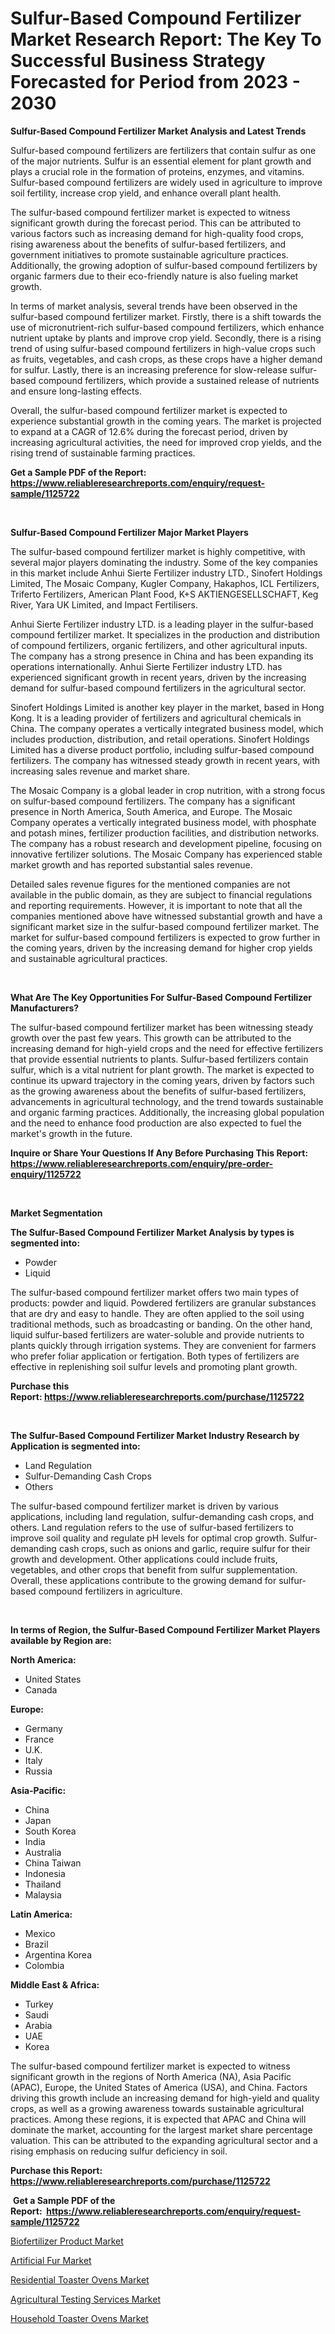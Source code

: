 <p><h1>Sulfur-Based Compound Fertilizer Market Research Report: The Key To Successful Business Strategy Forecasted for Period from 2023 - 2030</h1></p><p><strong>Sulfur-Based Compound Fertilizer Market Analysis and Latest Trends</strong></p>
<p><p>Sulfur-based compound fertilizers are fertilizers that contain sulfur as one of the major nutrients. Sulfur is an essential element for plant growth and plays a crucial role in the formation of proteins, enzymes, and vitamins. Sulfur-based compound fertilizers are widely used in agriculture to improve soil fertility, increase crop yield, and enhance overall plant health.</p><p>The sulfur-based compound fertilizer market is expected to witness significant growth during the forecast period. This can be attributed to various factors such as increasing demand for high-quality food crops, rising awareness about the benefits of sulfur-based fertilizers, and government initiatives to promote sustainable agriculture practices. Additionally, the growing adoption of sulfur-based compound fertilizers by organic farmers due to their eco-friendly nature is also fueling market growth.</p><p>In terms of market analysis, several trends have been observed in the sulfur-based compound fertilizer market. Firstly, there is a shift towards the use of micronutrient-rich sulfur-based compound fertilizers, which enhance nutrient uptake by plants and improve crop yield. Secondly, there is a rising trend of using sulfur-based compound fertilizers in high-value crops such as fruits, vegetables, and cash crops, as these crops have a higher demand for sulfur. Lastly, there is an increasing preference for slow-release sulfur-based compound fertilizers, which provide a sustained release of nutrients and ensure long-lasting effects.</p><p>Overall, the sulfur-based compound fertilizer market is expected to experience substantial growth in the coming years. The market is projected to expand at a CAGR of 12.6% during the forecast period, driven by increasing agricultural activities, the need for improved crop yields, and the rising trend of sustainable farming practices.</p></p>
<p><strong>Get a Sample PDF of the Report:&nbsp; <a href="https://www.reliableresearchreports.com/enquiry/request-sample/1125722">https://www.reliableresearchreports.com/enquiry/request-sample/1125722</a></strong></p>
<p>&nbsp;</p>
<p><strong>Sulfur-Based Compound Fertilizer Major Market Players</strong></p>
<p><p>The sulfur-based compound fertilizer market is highly competitive, with several major players dominating the industry. Some of the key companies in this market include Anhui Sierte Fertilizer industry LTD., Sinofert Holdings Limited, The Mosaic Company, Kugler Company, Hakaphos, ICL Fertilizers, Triferto Fertilizers, American Plant Food, K+S AKTIENGESELLSCHAFT, Keg River, Yara UK Limited, and Impact Fertilisers.</p><p>Anhui Sierte Fertilizer industry LTD. is a leading player in the sulfur-based compound fertilizer market. It specializes in the production and distribution of compound fertilizers, organic fertilizers, and other agricultural inputs. The company has a strong presence in China and has been expanding its operations internationally. Anhui Sierte Fertilizer industry LTD. has experienced significant growth in recent years, driven by the increasing demand for sulfur-based compound fertilizers in the agricultural sector.</p><p>Sinofert Holdings Limited is another key player in the market, based in Hong Kong. It is a leading provider of fertilizers and agricultural chemicals in China. The company operates a vertically integrated business model, which includes production, distribution, and retail operations. Sinofert Holdings Limited has a diverse product portfolio, including sulfur-based compound fertilizers. The company has witnessed steady growth in recent years, with increasing sales revenue and market share.</p><p>The Mosaic Company is a global leader in crop nutrition, with a strong focus on sulfur-based compound fertilizers. The company has a significant presence in North America, South America, and Europe. The Mosaic Company operates a vertically integrated business model, with phosphate and potash mines, fertilizer production facilities, and distribution networks. The company has a robust research and development pipeline, focusing on innovative fertilizer solutions. The Mosaic Company has experienced stable market growth and has reported substantial sales revenue.</p><p>Detailed sales revenue figures for the mentioned companies are not available in the public domain, as they are subject to financial regulations and reporting requirements. However, it is important to note that all the companies mentioned above have witnessed substantial growth and have a significant market size in the sulfur-based compound fertilizer market. The market for sulfur-based compound fertilizers is expected to grow further in the coming years, driven by the increasing demand for higher crop yields and sustainable agricultural practices.</p></p>
<p>&nbsp;</p>
<p><strong>What Are The Key Opportunities For Sulfur-Based Compound Fertilizer Manufacturers?</strong></p>
<p><p>The sulfur-based compound fertilizer market has been witnessing steady growth over the past few years. This growth can be attributed to the increasing demand for high-yield crops and the need for effective fertilizers that provide essential nutrients to plants. Sulfur-based fertilizers contain sulfur, which is a vital nutrient for plant growth. The market is expected to continue its upward trajectory in the coming years, driven by factors such as the growing awareness about the benefits of sulfur-based fertilizers, advancements in agricultural technology, and the trend towards sustainable and organic farming practices. Additionally, the increasing global population and the need to enhance food production are also expected to fuel the market's growth in the future.</p></p>
<p><strong>Inquire or Share Your Questions If Any Before Purchasing This Report: <a href="https://www.reliableresearchreports.com/enquiry/pre-order-enquiry/1125722">https://www.reliableresearchreports.com/enquiry/pre-order-enquiry/1125722</a></strong></p>
<p>&nbsp;</p>
<p><strong>Market Segmentation</strong></p>
<p><strong>The Sulfur-Based Compound Fertilizer Market Analysis by types is segmented into:</strong></p>
<p><ul><li>Powder</li><li>Liquid</li></ul></p>
<p><p>The sulfur-based compound fertilizer market offers two main types of products: powder and liquid. Powdered fertilizers are granular substances that are dry and easy to handle. They are often applied to the soil using traditional methods, such as broadcasting or banding. On the other hand, liquid sulfur-based fertilizers are water-soluble and provide nutrients to plants quickly through irrigation systems. They are convenient for farmers who prefer foliar application or fertigation. Both types of fertilizers are effective in replenishing soil sulfur levels and promoting plant growth.</p></p>
<p><strong>Purchase this Report:&nbsp;<a href="https://www.reliableresearchreports.com/purchase/1125722">https://www.reliableresearchreports.com/purchase/1125722</a></strong></p>
<p>&nbsp;</p>
<p><strong>The Sulfur-Based Compound Fertilizer Market Industry Research by Application is segmented into:</strong></p>
<p><ul><li>Land Regulation</li><li>Sulfur-Demanding Cash Crops</li><li>Others</li></ul></p>
<p><p>The sulfur-based compound fertilizer market is driven by various applications, including land regulation, sulfur-demanding cash crops, and others. Land regulation refers to the use of sulfur-based fertilizers to improve soil quality and regulate pH levels for optimal crop growth. Sulfur-demanding cash crops, such as onions and garlic, require sulfur for their growth and development. Other applications could include fruits, vegetables, and other crops that benefit from sulfur supplementation. Overall, these applications contribute to the growing demand for sulfur-based compound fertilizers in agriculture.</p></p>
<p>&nbsp;</p>
<p><strong>In terms of Region, the Sulfur-Based Compound Fertilizer Market Players available by Region are:</strong></p>
<p>
    <p> <strong> North America: </strong>
        <ul>
            <li>United States</li>
            <li>Canada</li>
        </ul>
        </p> 
    <p> <strong> Europe: </strong>
        <ul>
            <li>Germany</li>
            <li>France</li>
            <li>U.K.</li>
            <li>Italy</li>
            <li>Russia</li>
        </ul>
        </p> 
    <p> <strong> Asia-Pacific: </strong>
        <ul>
            <li>China</li>
            <li>Japan</li>
            <li>South Korea</li>
            <li>India</li>
            <li>Australia</li>
            <li>China Taiwan</li>
            <li>Indonesia</li>
            <li>Thailand</li>
            <li>Malaysia</li>
        </ul>
        </p> 
    <p> <strong> Latin America: </strong>
        <ul>
            <li>Mexico</li>
            <li>Brazil</li>
            <li>Argentina Korea</li>
            <li>Colombia</li>
        </ul>
        </p> 
    <p> <strong> Middle East & Africa: </strong>
        <ul>
            <li>Turkey</li>
            <li>Saudi</li>
            <li>Arabia</li>
            <li>UAE</li>
            <li>Korea</li>
        </ul>
    </p>
    </p>
<p><p>The sulfur-based compound fertilizer market is expected to witness significant growth in the regions of North America (NA), Asia Pacific (APAC), Europe, the United States of America (USA), and China. Factors driving this growth include an increasing demand for high-yield and quality crops, as well as a growing awareness towards sustainable agricultural practices. Among these regions, it is expected that APAC and China will dominate the market, accounting for the largest market share percentage valuation. This can be attributed to the expanding agricultural sector and a rising emphasis on reducing sulfur deficiency in soil.</p></p>
<p><strong>Purchase this Report: <a href="https://www.reliableresearchreports.com/purchase/1125722">https://www.reliableresearchreports.com/purchase/1125722</a></strong></p>
<p>&nbsp;<strong>Get a Sample PDF of the Report:&nbsp;&nbsp;<a href="https://www.reliableresearchreports.com/enquiry/request-sample/1125722">https://www.reliableresearchreports.com/enquiry/request-sample/1125722</a></strong></p>
<p><strong></strong></p>
<p><p><a href="https://github.com/Chiragrp25/Market-Research-Report-List-1/blob/main/biofertilizer-product-market.md">Biofertilizer Product Market</a></p><p><a href="https://medium.com/@queenlittle95/artificial-fur-market-size-reveals-the-best-marketing-channels-in-global-industry-52fb8bfe4021">Artificial Fur Market</a></p><p><a href="https://medium.com/@christianhunter987/residential-toaster-ovens-market-size-and-market-trends-complete-industry-overview-2023-to-2030-ce3eb7119c36">Residential Toaster Ovens Market</a></p><p><a href="https://github.com/santosh758595/Market-Research-Report-List-1/blob/main/agricultural-testing-services-market.md">Agricultural Testing Services Market</a></p><p><a href="https://medium.com/@jaylonlesch/household-toaster-ovens-market-size-market-outlook-and-market-forecast-2023-to-2030-c1bdadac4725">Household Toaster Ovens Market</a></p></p>